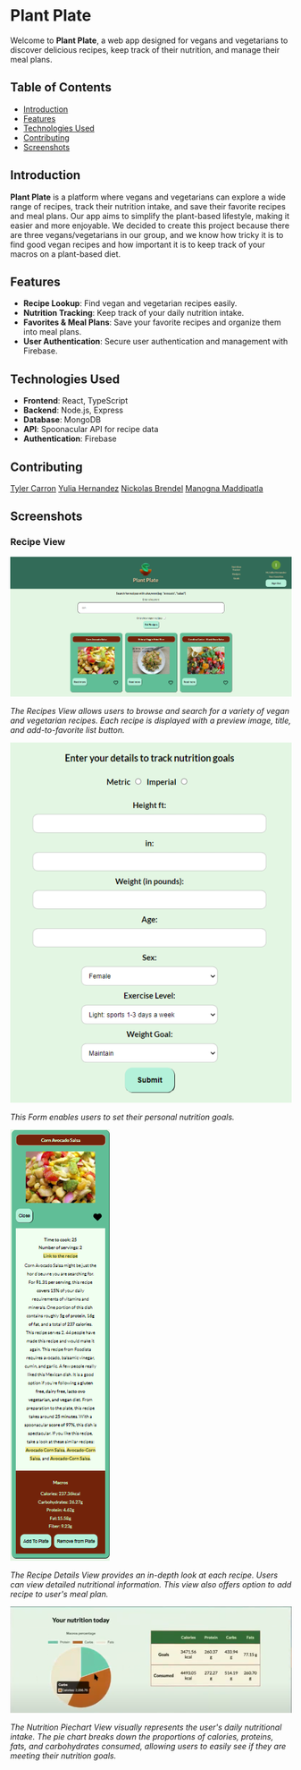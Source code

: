 # Plant Plate

Welcome to **Plant Plate**, a web app designed for vegans and vegetarians to discover delicious recipes, keep track of their nutrition, and manage their meal plans.

## Table of Contents

- [Introduction](#introduction)
- [Features](#features)
- [Technologies Used](#technologies-used)
- [Contributing](#contributing)
- [Screenshots](#screenshots)

## Introduction

**Plant Plate** is a platform where vegans and vegetarians can explore a wide range of recipes, track their nutrition intake, and save their favorite recipes and meal plans. Our app aims to simplify the plant-based lifestyle, making it easier and more enjoyable. We decided to create this project because there are three vegans/vegetarians in our group, and we know how tricky it is to find good vegan recipes and how important it is to keep track of your macros on a plant-based diet.

## Features

- **Recipe Lookup**: Find vegan and vegetarian recipes easily.
- **Nutrition Tracking**: Keep track of your daily nutrition intake.
- **Favorites & Meal Plans**: Save your favorite recipes and organize them into meal plans.
- **User Authentication**: Secure user authentication and management with Firebase.

## Technologies Used

- **Frontend**: React, TypeScript
- **Backend**: Node.js, Express
- **Database**: MongoDB
- **API**: Spoonacular API for recipe data
- **Authentication**: Firebase

## Contributing

<a href="https://github.com/tmcarron">Tyler Carron</a>
<a href="https://github.com/Yulia182">Yulia Hernandez</a>
<a href="https://github.com/nbrendel27">Nickolas Brendel</a>
<a href="https://github.com/manojna18">Manogna Maddipatla</a>

## Screenshots

### Recipe View

![Recipes View](final-project/src/assets/recipeview.PNG)

_The Recipes View allows users to browse and search for a variety of vegan and vegetarian recipes. Each recipe is displayed with a preview image, title, and add-to-favorite list button._

![Nutrition Goal Submission Form View](final-project/src/assets/goalform.PNG)

_This Form enables users to set their personal nutrition goals._

![Recipe Details View](final-project/src/assets/readmoreview.PNG)

_The Recipe Details View provides an in-depth look at each recipe. Users can view detailed nutritional information. This view also offers option to add recipe to user's meal plan._

![Nutrition Piechart View](final-project/src/assets/piechart.PNG)

_The Nutrition Piechart View visually represents the user's daily nutritional intake. The pie chart breaks down the proportions of calories, proteins, fats, and carbohydrates consumed, allowing users to easily see if they are meeting their nutrition goals._
